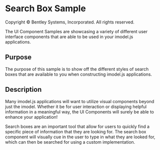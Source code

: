 # Search Box Sample

Copyright © Bentley Systems, Incorporated. All rights reserved.

The UI Component Samples are showcasing a variety of different user interface components that are able to be used in your imodel.js applications.

## Purpose

The purpose of this sample is to show off the different styles of search boxes that are available to you when constructing imodel.js applications.

## Description

Many imodel.js applications will want to utilize visual components beyond just the imodel. Whether it be for user interaction or displaying helpful information in a meaningful way, the UI Components will surely be able to enhance your application!

Search boxes are an important tool that allow for users to quickly find a specific piece of information that they are looking for. The search box component will visually cue in the user to type in what they are looked for, which can then be searched for using a custom implementation.
